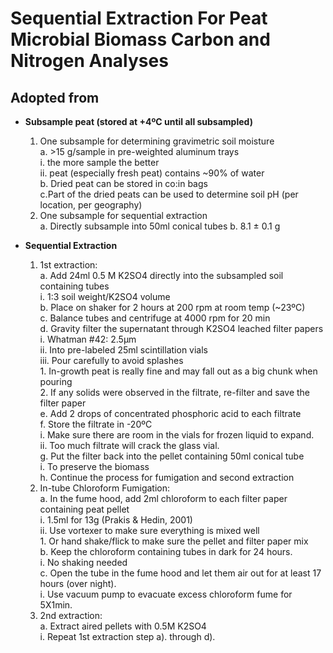 Sequential Extraction For Peat Microbial Biomass Carbon and Nitrogen Analyses
==============
Adopted from 
------------

+ **Subsample peat (stored at +4ºC until all subsampled)**  
    1. One subsample for determining gravimetric soil moisture  
            a. \>15 g/sample in pre-weighted aluminum trays   
                        i. the more sample the better   
                        ii. peat (especially fresh peat) contains ~90% of water   
            b. Dried peat can be stored in co:in bags   
            c.Part of the dried peats can be used to determine soil pH (per location, per geography)   
    2. One subsample for sequential extraction   
            a. Directly subsample into 50ml conical tubes
            b. 8.1 ± 0.1 g    

+ **Sequential Extraction**    
    1. 1st extraction:   
            a. Add 24ml 0.5 M K2SO4 directly into the subsampled soil containing tubes   
                    i. 1:3 soil weight/K2SO4 volume   
            b. Place on shaker for 2 hours at 200 rpm at room temp (~23ºC)   
            c. Balance tubes and centrifuge at 4000 rpm for 20 min   
            d. Gravity filter the supernatant through K2SO4 leached filter papers   
                    i. Whatman #42: 2.5μm   
                    ii. Into pre-labeled 25ml scintillation vials   
                    iii. Pour carefully to avoid splashes  
                            1. In-growth peat is really fine and may fall out as a big chunk when pouring   
                            2. If any solids were observed in the filtrate, re-filter and save the filter paper   
            e. Add 2 drops of concentrated phosphoric acid to each filtrate   
            f. Store the filtrate in -20ºC   
                    i. Make sure there are room in the vials for frozen liquid to expand.  
                    ii. Too much filtrate will crack the glass vial.   
            g. Put the filter back into the pellet containing 50ml conical tube   
                    i. To preserve the biomass   
            h. Continue the process for fumigation and second extraction   
    2. In-tube Chloroform Fumigation:   
            a. In the fume hood, add 2ml chloroform to each filter paper containing peat pellet    
                    i. 1.5ml for 13g (Prakis & Hedin, 2001)   
                    ii. Use vortexer to make sure everything is mixed well   
                            1. Or hand shake/flick to make sure the pellet and filter paper mix   
            b. Keep the chloroform containing tubes in dark for 24 hours.   
                    i. No shaking needed  
            c. Open the tube in the fume hood and let them air out for at least 17 hours (over night).    
                    i. Use vacuum pump to evacuate excess chloroform fume for 5X1min.   
    3. 2nd extraction:   
            a. Extract aired pellets with 0.5M K2SO4   
                    i. Repeat 1st extraction step a). through d).   


